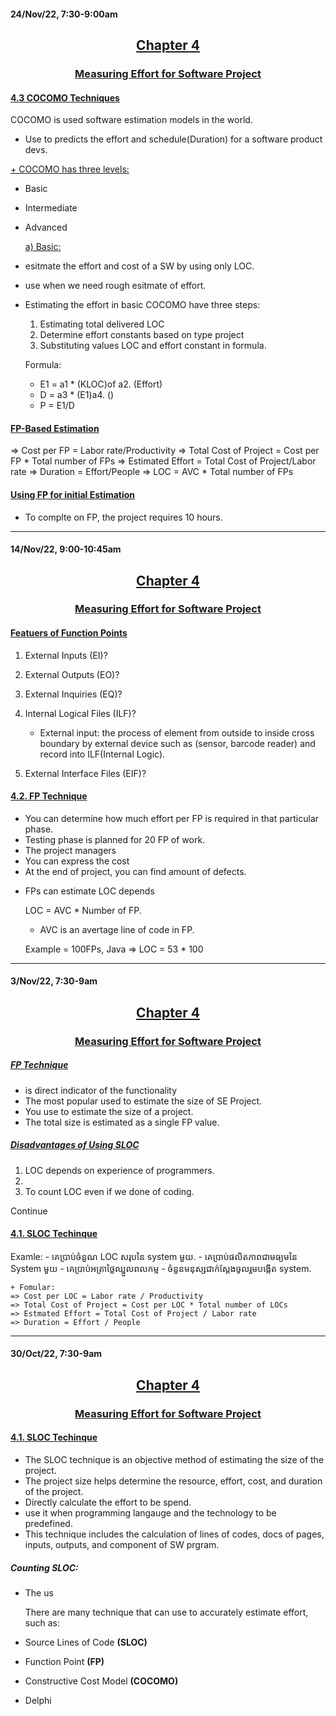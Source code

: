 #### 24/Nov/22, 7:30-9:00am

## <center> <u> Chapter 4 </u> </center>
### <center> <u> Measuring Effort for Software Project </u> </center>

#### <u> 4.3 COCOMO Techniques </u>

COCOMO is used software estimation models in the world.

- Use to predicts the effort and schedule(Duration) for a software product devs.

<u> + COCOMO has three levels: </u>

- Basic
- Intermediate
- Advanced

    <u> a) Basic:</u>
- esitmate the effort and cost of a SW by using only LOC.
- use when we need rough esitmate of effort.
- Estimating the effort in basic COCOMO have three steps:
  1. Estimating total delivered LOC
  2. Determine effort constants based on type project
  3. Substituting values LOC and effort constant in formula.

  Formula:

  - E1 = a1 * (KLOC)of a2. (Effort)
  - D = a3 * (E1)a4. ()
  - P = E1/D

#### <u> FP-Based Estimation </u>

=> Cost per FP = Labor rate/Productivity
=> Total Cost of Project = Cost per FP * Total number of FPs
=> Estimated Effort = Total Cost of Project/Labor rate
=> Duration = Effort/People
=> LOC = AVC * Total number of FPs

#### <u> Using FP for initial Estimation </u>

- To complte on FP, the project requires 10 hours.

-------------------------------------------

#### 14/Nov/22, 9:00-10:45am

## <center> <u> Chapter 4 </u> </center>
### <center> <u> Measuring Effort for Software Project </u> </center>

#### <u> Featuers of Function Points </u>

1. External Inputs (EI)?
2. External Outputs (EO)?
3. External Inquiries (EQ)?
4. Internal Logical Files (ILF)?

    + External input: the process of element from outside to inside cross boundary by external device such as (sensor, barcode reader) and record into ILF(Internal Logic).

5. External Interface Files (EIF)?

#### <u> 4.2. FP Technique </u>

- You can determine how much effort per FP is required in that particular phase.
- Testing phase is planned for 20 FP of work.
- The project managers
- You can express the cost
- At the end of project, you can find amount of defects.

+ FPs can estimate LOC depends

    LOC = AVC * Number of FP.

    - AVC is an avertage line of code in FP.

    Example = 100FPs, Java
    => LOC = 53 * 100

-------------------------------------------

#### 3/Nov/22, 7:30-9am

## <center> <u> Chapter 4 </u> </center>
### <center> <u> Measuring Effort for Software Project </u> </center>

##### <u> FP Technique </u>

- is direct indicator of the functionality
- The most popular used to estimate the size of SE Project.
- You use to estimate the size of a project.
- The total size is estimated as a single FP value.

##### <u> Disadvantages of Using SLOC </u>

1. LOC depends on experience of programmers.
2. 
3. To count LOC even if we done of coding.

Continue
#### <u> 4.1. SLOC Techinque </u>

Examle:
    - គេប្រាប់ចំនួណ LOC សរុបនៃ system មួយ.
    - គេប្រាប់ផលិតភាពជាមធ្យមនៃ System មួយ
    - គេប្រាប់អត្រាថ្លៃឈ្នួលពលកម្ម
    - ចំនួនមនុស្សជាក់ស្តែងចូលរួមបង្កើត system.

    + Fomular:
    => Cost per LOC = Labor rate / Productivity
    => Total Cost of Project = Cost per LOC * Total number of LOCs
    => Estmated Effort = Total Cost of Project / Labor rate
    => Duration = Effort / People

-------------------------------------------

#### 30/Oct/22, 7:30-9am

## <center> <u> Chapter 4 </u> </center>
### <center> <u> Measuring Effort for Software Project </u> </center>

#### <u> 4.1. SLOC Techinque </u>

- The SLOC technique is an objective method of estimating the size of the project.
- The project size helps determine the resource, effort, cost, and duration of the project.
- Directly calculate the effort to be spend.
- use it when programming langauge and the technology to be predefined.
- This technique includes the calculation of lines of codes, docs of pages, inputs, 
outputs, and component of SW prgram.

##### Counting SLOC:
- The us

    There are many technique that can use to accurately estimate effort, such as:

- Source Lines of Code **(SLOC)**
- Function Point **(FP)**
- Constructive Cost Model **(COCOMO)**
- Delphi 